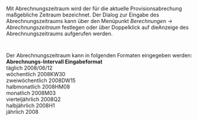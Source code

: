 <!DOCTYPE html>
<html>
<head>
<meta charset="utf-8">
<meta name="viewport" content="width=device-width, initial-scale=1.0">
<title>100_Abrechnungszeitraum_festlegen.md</title>
<link rel="stylesheet" href="https://stackedit.io/res-min/themes/base.css" />
<script type="text/javascript" src="https://cdn.mathjax.org/mathjax/latest/MathJax.js?config=TeX-AMS_HTML"></script>
</head>
<body><div class="container"><p>Mit Abrechnungszeitraum wird der für die aktuelle Provisionsabrechung maßgebliche Zeitraum bezeichnet. Der Dialog zur Eingabe des Abrechnungszeitraums kann über den Menüpunkt <em>Berechnungen → Abrechnungszeitraum</em> festlegen oder über Doppelklick auf dieAnzeige des Abrechnungszeitraums aufgerufen werden.</p>

<p><img src="http://xpecto.github.io/docs/img/img_1431936837532.png" alt="" title=""></p>

<p><img src="http://xpecto.github.io/docs/img/img_1423815625893.png" alt="" title=""></p>

<p>Der Abrechnungszeitraum kann in folgenden Formaten eingegeben werden: <br>
<strong>Abrechnungs-Intervall Eingabeformat</strong> <br>
täglich 2008/06/12 <br>
wöchentlich 2008KW30 <br>
zweiwöchentlich 2008DW15 <br>
halbmonatlich 2008HM08 <br>
monatlich 2008M03 <br>
vierteljährlich 2008Q2 <br>
halbjährlich 2008H1 <br>
jährlich 2008</p></div></body>
</html>